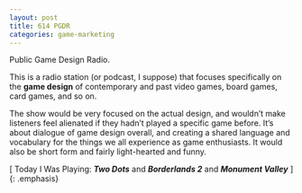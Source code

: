 ```yaml
---
layout: post
title: 614 PGDR
categories: game-marketing
---
```

Public Game Design Radio.

This is a radio station (or podcast, I suppose) that focuses specifically on the **game design** of contemporary and past video games, board games, card games, and so on.

The show would be very focused on the actual design, and wouldn’t make listeners feel alienated if they hadn’t played a specific game before.  It’s about dialogue of game design overall, and creating a shared language and vocabulary for the things we all experience as game enthusiasts.  It would also be short form and fairly light-hearted and funny.

[ Today I Was Playing: ***Two Dots*** and ***Borderlands 2*** and ***Monument Valley*** ]
{: .emphasis}